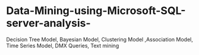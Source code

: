 # Data-Mining-using-Microsoft-SQL-server-analysis-
Decision Tree Model, Bayesian Model, Clustering Model ,Association Model, Time Series Model, DMX Queries, Text mining
